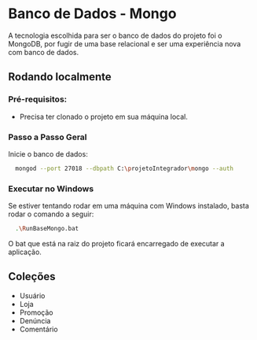 # Banco de Dados - Mongo

A tecnologia escolhida para ser o banco de dados do projeto foi o MongoDB, por fugir de uma base relacional e ser uma experiência nova com banco de dados.

## Rodando localmente

### Pré-requisitos:

- Precisa ter clonado o projeto em sua máquina local.

### Passo a Passo Geral

Inicie o banco de dados:

```bash
  mongod --port 27018 --dbpath C:\projetoIntegrador\mongo --auth
```

### Executar no Windows

Se estiver tentando rodar em uma máquina com Windows instalado, basta rodar o comando a seguir:

```bash
  .\RunBaseMongo.bat
```

O bat que está na raiz do projeto ficará encarregado de executar a aplicação.

## Coleções

- Usuário
- Loja
- Promoção
- Denúncia
- Comentário
